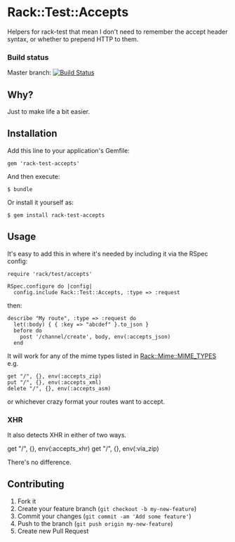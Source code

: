 # Rack::Test::Accepts

Helpers for rack-test that mean I don't need to remember the accept header syntax, or whether to prepend HTTP to them.

### Build status ###

Master branch:
[![Build Status](https://travis-ci.org/yb66/rack-test-accepts.png?branch=master)](https://travis-ci.org/yb66/rack-test-accepts)

## Why? ##

Just to make life a bit easier.

## Installation

Add this line to your application's Gemfile:

    gem 'rack-test-accepts'

And then execute:

    $ bundle

Or install it yourself as:

    $ gem install rack-test-accepts

## Usage

It's easy to add this in where it's needed by including it via the RSpec config:

    require 'rack/test/accepts'

    RSpec.configure do |config|
      config.include Rack::Test::Accepts, :type => :request

then:

    describe "My route", :type => :request do
      let(:body) { { :key => "abcdef" }.to_json }
      before do
        post '/channel/create', body, env(:accepts_json)
      end

It will work for any of the mime types listed in [Rack::Mime::MIME_TYPES](https://github.com/rack/rack/blob/master/lib/rack/mime.rb#L54) e.g.

    get "/", {}, env(:accepts_zip)
    put "/", {}, env(:accepts_xml)
    delete "/", {}, env(:accepts_asm)

or whichever crazy format your routes want to accept.

### XHR ###

It also detects XHR in either of two ways.

  get "/", {}, env(:accepts_xhr)
  get "/", {}, env(:via_zip)

There's no difference.


## Contributing

1. Fork it
2. Create your feature branch (`git checkout -b my-new-feature`)
3. Commit your changes (`git commit -am 'Add some feature'`)
4. Push to the branch (`git push origin my-new-feature`)
5. Create new Pull Request
